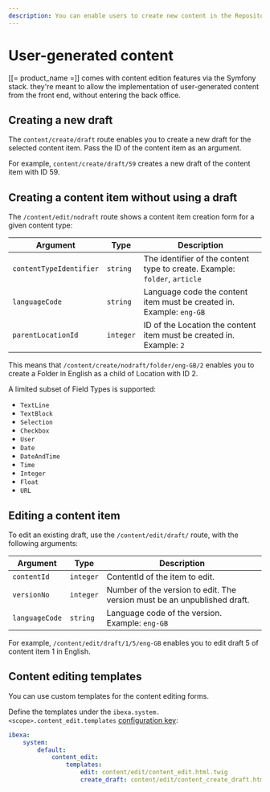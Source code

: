 ```yaml
---
description: You can enable users to create new content in the Repository by using forms available in the front end of the site.
---
```


# User-generated content

[[= product_name =]] comes with content edition features via the Symfony stack.
they're meant to allow the implementation of user-generated content from the front end, without entering the back office.

## Creating a new draft

The `content/create/draft` route enables you to create a new draft for the selected content item.
Pass the ID of the content item as an argument.

For example, `content/create/draft/59` creates a new draft of the content item with ID 59.

## Creating a content item without using a draft

The `/content/edit/nodraft` route shows a content item creation form for a given content type:

| Argument                | Type      | Description                                                                |
|-------------------------|-----------|----------------------------------------------------------------------------|
| `contentTypeIdentifier` | `string`  | The identifier of the content type to create. Example: `folder`, `article` |
| `languageCode`          | `string`  | Language code the content item must be created in. Example: `eng-GB`       |
| `parentLocationId`      | `integer` | ID of the Location the content item must be created in. Example: `2`       |

This means that `/content/create/nodraft/folder/eng-GB/2` enables you to create a Folder in English as a child of Location with ID 2.

A limited subset of Field Types is supported:

- `TextLine`
- `TextBlock`
- `Selection`
- `Checkbox`
- `User`
- `Date`
- `DateAndTime`
- `Time`
- `Integer`
- `Float`
- `URL`

## Editing a content item

To edit an existing draft, use the `/content/edit/draft/` route, with the following arguments:

| Argument                | Type      | Description                                                              |
|-------------------------|-----------|--------------------------------------------------------------------------|
| `contentId`             | `integer` | ContentId of the item to edit.                                           |
| `versionNo`             | `integer` | Number of the version to edit. The version must be an unpublished draft. |
| `languageCode`          | `string`  | Language code of the version. Example: `eng-GB`                          |

For example, `/content/edit/draft/1/5/eng-GB` enables you to edit draft 5 of content item 1 in English.

## Content editing templates

You can use custom templates for the content editing forms.

Define the templates under the `ibexa.system.<scope>.content_edit.templates` [configuration key](configuration.md#configuration-files):

``` yaml
ibexa:
    system:
        default:
            content_edit:
                templates:
                    edit: content/edit/content_edit.html.twig
                    create_draft: content/edit/content_create_draft.html.twig
```
